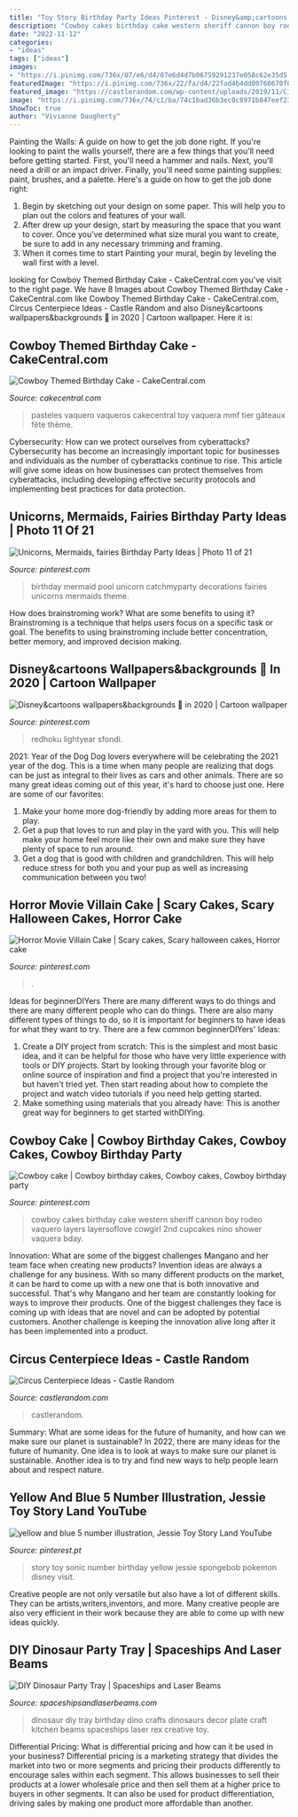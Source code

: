 ```yaml
---
title: "Toy Story Birthday Party Ideas Pinterest - Disney&amp;cartoons Wallpapers&amp;backgrounds 💫 In 2020"
description: "Cowboy cakes birthday cake western sheriff cannon boy rodeo vaquero layers layersoflove cowgirl 2nd cupcakes nino shower vaquera bday"
date: "2022-11-12"
categories:
- "ideas"
tags: ["ideas"]
images:
- "https://i.pinimg.com/736x/07/e6/d4/07e6d4d7b06759291237e058c62e35d5.jpg"
featuredImage: "https://i.pinimg.com/736x/22/fa/d4/22fad4b4dd00760670f06a50142f3774.jpg"
featured_image: "https://castlerandom.com/wp-content/uploads/2019/11/Circus-Centerpiece-3.jpg"
image: "https://i.pinimg.com/736x/74/c1/ba/74c1bad36b3ec0c8971b847eef236052.jpg"
ShowToc: true
author: "Vivianne Daugherty"
---
```



Painting the Walls: A guide on how to get the job done right.
If you're looking to paint the walls yourself, there are a few things that you'll need before getting started. First, you'll need a hammer and nails. Next, you'll need a drill or an impact driver. Finally, you'll need some painting supplies: paint, brushes, and a palette. Here's a guide on how to get the job done right: 
1) Begin by sketching out your design on some paper. This will help you to plan out the colors and features of your wall. 
2) After drew up your design, start by measuring the space that you want to cover. Once you've determined what size mural you want to create, be sure to add in any necessary trimming and framing. 
3) When it comes time to start Painting your mural, begin by leveling the wall first with a level.

	

		
looking for Cowboy Themed Birthday Cake - CakeCentral.com you've visit to the right page. We have 8 Images about Cowboy Themed Birthday Cake - CakeCentral.com like Cowboy Themed Birthday Cake - CakeCentral.com, Circus Centerpiece Ideas - Castle Random and also Disney&amp;cartoons wallpapers&amp;backgrounds 💫 in 2020 | Cartoon wallpaper. Here it is:
		
    
## Cowboy Themed Birthday Cake - CakeCentral.com

<img loading=lazy src="https://cdn001.cakecentral.com/gallery/2015/03/900_882450VfFP_cowboy-themed-birthday-cake.jpg" onerror="this.onerror=null;this.src='https://tse2.mm.bing.net/th?id=OIP.XvDrM-xRdhwWGR8rKSrVdwHaLH&amp;pid=15.1';" alt="Cowboy Themed Birthday Cake - CakeCentral.com">

_Source: cakecentral.com_

>pasteles vaquero vaqueros cakecentral toy vaquera mmf tier gâteaux fête thème. 

	

Cybersecurity: How can we protect ourselves from cyberattacks?
Cybersecurity has become an increasingly important topic for businesses and individuals as the number of cyberattacks continue to rise. This article will give some ideas on how businesses can protect themselves from cyberattacks, including developing effective security protocols and implementing best practices for data protection.

    
## Unicorns, Mermaids, Fairies Birthday Party Ideas | Photo 11 Of 21

<img loading=lazy src="https://i.pinimg.com/736x/c8/50/b3/c850b3ef067644e7d0087e67e4021dd9.jpg" onerror="this.onerror=null;this.src='https://tse2.mm.bing.net/th?id=OIP.us78T_TSxlAifWHG4C03JQHaKC&amp;pid=15.1';" alt="Unicorns, Mermaids, fairies Birthday Party Ideas | Photo 11 of 21">

_Source: pinterest.com_

>birthday mermaid pool unicorn catchmyparty decorations fairies unicorns mermaids theme. 

	

How does brainstroming work? What are some benefits to using it?
Brainstroming is a technique that helps users focus on a specific task or goal. The benefits to using brainstroming include better concentration, better memory, and improved decision making.

    
## Disney&amp;cartoons Wallpapers&amp;backgrounds 💫 In 2020 | Cartoon Wallpaper

<img loading=lazy src="https://i.pinimg.com/736x/14/91/d2/1491d2a2ae88beb5b7645cf751a828f2.jpg" onerror="this.onerror=null;this.src='https://tse4.mm.bing.net/th?id=OIP.ffL9nlufPhGvOMKUpVVnFQHaNK&amp;pid=15.1';" alt="Disney&amp;cartoons wallpapers&amp;backgrounds 💫 in 2020 | Cartoon wallpaper">

_Source: pinterest.com_

>redhoku lightyear sfondi. 

	

2021: Year of the Dog
Dog lovers everywhere will be celebrating the 2021 year of the dog. This is a time when many people are realizing that dogs can be just as integral to their lives as cars and other animals. There are so many great ideas coming out of this year, it's hard to choose just one. Here are some of our favorites: 
1) Make your home more dog-friendly by adding more areas for them to play.
2) Get a pup that loves to run and play in the yard with you. This will help make your home feel more like their own and make sure they have plenty of space to run around. 
3) Get a dog that is good with children and grandchildren. This will help reduce stress for both you and your pup as well as increasing communication between you two!

    
## Horror Movie Villain Cake | Scary Cakes, Scary Halloween Cakes, Horror Cake

<img loading=lazy src="https://i.pinimg.com/736x/07/e6/d4/07e6d4d7b06759291237e058c62e35d5.jpg" onerror="this.onerror=null;this.src='https://tse3.mm.bing.net/th?id=OIP.1FYEr1HZ4_sO2IwV5hXs4gHaJ3&amp;pid=15.1';" alt="Horror Movie Villain Cake | Scary cakes, Scary halloween cakes, Horror cake">

_Source: pinterest.com_

>. 

	

Ideas for beginnerDIYers
There are many different ways to do things and there are many different people who can do things. There are also many different types of things to do, so it is important for beginners to have ideas for what they want to try. There are a few common beginnerDIYers' Ideas: 
1. Create a DIY project from scratch: This is the simplest and most basic idea, and it can be helpful for those who have very little experience with tools or DIY projects. Start by looking through your favorite blog or online source of inspiration and find a project that you're interested in but haven't tried yet. Then start reading about how to complete the project and watch video tutorials if you need help getting started. 
2. Make something using materials that you already have: This is another great way for beginners to get started withDIYing.

    
## Cowboy Cake | Cowboy Birthday Cakes, Cowboy Cakes, Cowboy Birthday Party

<img loading=lazy src="https://i.pinimg.com/736x/74/c1/ba/74c1bad36b3ec0c8971b847eef236052.jpg" onerror="this.onerror=null;this.src='https://tse1.mm.bing.net/th?id=OIP.5ZOAuT3VugSsw-tx_pd3TgHaLG&amp;pid=15.1';" alt="Cowboy cake | Cowboy birthday cakes, Cowboy cakes, Cowboy birthday party">

_Source: pinterest.com_

>cowboy cakes birthday cake western sheriff cannon boy rodeo vaquero layers layersoflove cowgirl 2nd cupcakes nino shower vaquera bday. 

	

Innovation: What are some of the biggest challenges Mangano and her team face when creating new products?
Invention ideas are always a challenge for any business. With so many different products on the market, it can be hard to come up with a new one that is both innovative and successful. That's why Mangano and her team are constantly looking for ways to improve their products. One of the biggest challenges they face is coming up with ideas that are novel and can be adopted by potential customers. Another challenge is keeping the innovation alive long after it has been implemented into a product.

    
## Circus Centerpiece Ideas - Castle Random

<img loading=lazy src="https://castlerandom.com/wp-content/uploads/2019/11/Circus-Centerpiece-3.jpg" onerror="this.onerror=null;this.src='https://tse2.mm.bing.net/th?id=OIP.kjrhiVvk5gJ2rk4dJQnsVgHaLG&amp;pid=15.1';" alt="Circus Centerpiece Ideas - Castle Random">

_Source: castlerandom.com_

>castlerandom. 

	

Summary: What are some ideas for the future of humanity, and how can we make sure our planet is sustainable?
In 2022, there are many ideas for the future of humanity. One idea is to look at ways to make sure our planet is sustainable. Another idea is to try and find new ways to help people learn about and respect nature.

    
## Yellow And Blue 5 Number Illustration, Jessie Toy Story Land YouTube

<img loading=lazy src="https://i.pinimg.com/736x/22/fa/d4/22fad4b4dd00760670f06a50142f3774.jpg" onerror="this.onerror=null;this.src='https://tse3.mm.bing.net/th?id=OIP.JeKpldjzt8uT6DBOezG2HgAAAA&amp;pid=15.1';" alt="yellow and blue 5 number illustration, Jessie Toy Story Land YouTube">

_Source: pinterest.pt_

>story toy sonic number birthday yellow jessie spongebob pokemon disney visit. 

	

Creative people are not only versatile but also have a lot of different skills. They can be artists,writers,inventors, and more. Many creative people are also very efficient in their work because they are able to come up with new ideas quickly.

    
## DIY Dinosaur Party Tray | Spaceships And Laser Beams

<img loading=lazy src="http://spaceshipsandlaserbeams.com/wp-content/uploads/2015/09/diy-dinosaur-party-ideas-tray-54.jpg" onerror="this.onerror=null;this.src='https://tse2.mm.bing.net/th?id=OIP.y598M2WpvLMPU1EZHjrcTgHaKl&amp;pid=15.1';" alt="DIY Dinosaur Party Tray | Spaceships and Laser Beams">

_Source: spaceshipsandlaserbeams.com_

>dinosaur diy tray birthday dino crafts dinosaurs decor plate craft kitchen beams spaceships laser rex creative toy. 

	

Differential Pricing: What is differential pricing and how can it be used in your business?
Differential pricing is a marketing strategy that divides the market into two or more segments and pricing their products differently to encourage sales within each segment. This allows businesses to sell their products at a lower wholesale price and then sell them at a higher price to buyers in other segments. It can also be used for product differentiation, driving sales by making one product more affordable than another.

